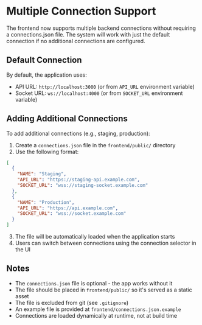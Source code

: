 # Multiple Connection Support

The frontend now supports multiple backend connections without requiring a connections.json file. The system will work with just the default connection if no additional connections are configured.

## Default Connection

By default, the application uses:
- API URL: `http://localhost:3000` (or from `API_URL` environment variable)
- Socket URL: `ws://localhost:4000` (or from `SOCKET_URL` environment variable)

## Adding Additional Connections

To add additional connections (e.g., staging, production):

1. Create a `connections.json` file in the `frontend/public/` directory
2. Use the following format:

```json
[
  {
    "NAME": "Staging",
    "API_URL": "https://staging-api.example.com",
    "SOCKET_URL": "wss://staging-socket.example.com"
  },
  {
    "NAME": "Production",
    "API_URL": "https://api.example.com",
    "SOCKET_URL": "wss://socket.example.com"
  }
]
```

3. The file will be automatically loaded when the application starts
4. Users can switch between connections using the connection selector in the UI

## Notes

- The `connections.json` file is optional - the app works without it
- The file should be placed in `frontend/public/` so it's served as a static asset
- The file is excluded from git (see `.gitignore`)
- An example file is provided at `frontend/connections.json.example`
- Connections are loaded dynamically at runtime, not at build time